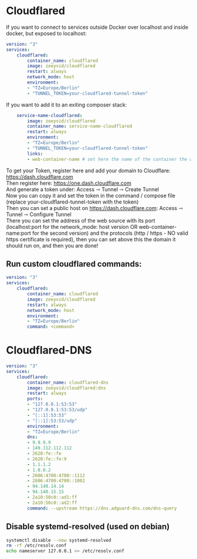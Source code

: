 # Cloudflared

If you want to connect to services outside Docker over localhost and inside docker, but exposed to localhost: <br>

```yml
version: "3"
services:
    cloudflared:
        container_name: cloudflared
        image: zoeyvid/cloudflared
        restart: always
        network_mode: host
        environment:
        - "TZ=Europe/Berlin"
        - "TUNNEL_TOKEN=your-cloudflared-tunnel-token"
```

If you want to add it to an exiting composer stack: <br>

```yml
    service-name-cloudflared:
        image: zoeyvid/cloudflared
        container_name: service-name-cloudflared
        restart: always
        environment:
        - "TZ=Europe/Berlin"
        - "TUNNEL_TOKEN=your-cloudflared-tunnel-token"
        links:
        - web-container-name # set here the name of the container the web service runs on, you dont need to expose its web ports
```

To get your Token, register here and add your domain to Cloudflare: https://dash.cloudflare.com <br>
Then register here: https://one.dash.cloudflare.com <br>
And generate a token under: Access ⇾ Tunnel ⇾ Create Tunnel <br>
Now you can copy it and set the token in the command / compose file (replace your-cloudflared-tunnel-token with the token) <br>
Then you can set a public host on https://dash.cloudflare.com: Access ⇾ Tunnel ⇾ Configure Tunnel <br>
There you can set the address of the web source with its port (localhost:port for the network_mode: host version OR web-container-name:port for the second version) and the protocols (http / https - NO valid https certificate is required), then you can set above this the domain it should run on, and then you are done! <br>

## Run custom cloudflared commands:
```yml
version: "3"
services:
    cloudflared:
        container_name: cloudflared
        image: zoeyvid/cloudflared
        restart: always
        network_mode: host
        environment:
        - "TZ=Europe/Berlin"
        command: <command>

```

# Cloudflared-DNS

```yml
version: "3"
services:
    cloudflared:
        container_name: cloudflared-dns
        image: zoeyvid/cloudflared:dns
        restart: always
        ports:
        - "127.0.0.1:53:53"
        - "127.0.0.1:53:53/udp"
        - "[::1]:53:53"
        - "[::1]:53:53/udp"
        environment:
        - "TZ=Europe/Berlin"
        dns:
        - 9.9.9.9
        - 149.112.112.112
        - 2620:fe::fe
        - 2620:fe::fe:9
        - 1.1.1.2
        - 1.0.0.2
        - 2606:4700:4700::1112
        - 2606:4700:4700::1002
        - 94.140.14.14
        - 94.140.15.15
        - 2a10:50c0::ad1:ff
        - 2a10:50c0::ad2:ff
        command: --upstream https://dns.adguard-dns.com/dns-query
```

## Disable systemd-resolved (used on debian)
```sh
systemctl disable --now systemd-resolved
rm -rf /etc/resolv.conf
echo nameserver 127.0.0.1 >> /etc/resolv.conf
```
